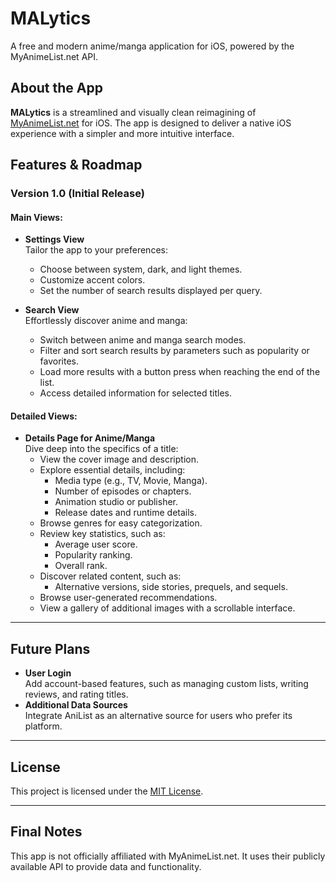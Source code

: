 # MALytics

A free and modern anime/manga application for iOS, powered by the MyAnimeList.net API.  

## About the App

**MALytics** is a streamlined and visually clean reimagining of [MyAnimeList.net](https://myanimelist.net) for iOS. The app is designed to deliver a native iOS experience with a simpler and more intuitive interface.

## Features & Roadmap

### Version 1.0 (Initial Release)

#### Main Views:
- **Settings View**  
  Tailor the app to your preferences:  
  - Choose between system, dark, and light themes.  
  - Customize accent colors.  
  - Set the number of search results displayed per query.  

- **Search View**  
  Effortlessly discover anime and manga:  
  - Switch between anime and manga search modes.  
  - Filter and sort search results by parameters such as popularity or favorites.  
  - Load more results with a button press when reaching the end of the list.  
  - Access detailed information for selected titles.  

#### Detailed Views:
- **Details Page for Anime/Manga**  
  Dive deep into the specifics of a title:  
  - View the cover image and description.  
  - Explore essential details, including:  
    - Media type (e.g., TV, Movie, Manga).  
    - Number of episodes or chapters.  
    - Animation studio or publisher.  
    - Release dates and runtime details.  
  - Browse genres for easy categorization.  
  - Review key statistics, such as:  
    - Average user score.  
    - Popularity ranking.  
    - Overall rank.  
  - Discover related content, such as:  
    - Alternative versions, side stories, prequels, and sequels.  
  - Browse user-generated recommendations.  
  - View a gallery of additional images with a scrollable interface.  

---

## Future Plans

- **User Login**  
  Add account-based features, such as managing custom lists, writing reviews, and rating titles.  
- **Additional Data Sources**  
  Integrate AniList as an alternative source for users who prefer its platform.  

---

## License

This project is licensed under the [MIT License](LICENSE).  

---

## Final Notes

This app is not officially affiliated with MyAnimeList.net. It uses their publicly available API to provide data and functionality.
